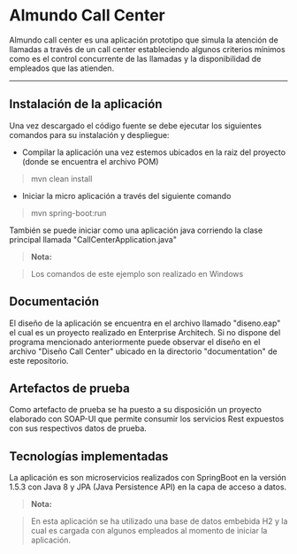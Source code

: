 Almundo Call Center
===================


Almundo call center es una aplicación prototipo que simula la atención de llamadas a través de un call center estableciendo algunos criterios mínimos como es el control concurrente de las llamadas y la disponibilidad de empleados que las atienden.

----------


Instalación de la aplicación
-------------

Una vez descargado el código fuente se debe ejecutar los siguientes comandos para su instalación y despliegue:

- Compilar la aplicación una vez estemos ubicados en la raiz del proyecto (donde se encuentra el archivo POM)
> mvn clean install

- Iniciar la micro aplicación a través del siguiente comando
> mvn spring-boot:run

También se puede iniciar como una aplicación java corriendo la clase principal llamada "CallCenterApplication.java"

> **Nota:**

>Los comandos de este ejemplo son realizado en Windows


Documentación
-------------

El diseño de la aplicación se encuentra en el archivo llamado "diseno.eap" el cual es un proyecto realizado en Enterprise Architech.
Si no dispone del programa mencionado anteriormente puede observar el diseño en el archivo "Diseño Call Center" ubicado en la directorio "documentation" de este repositorio.

Artefactos de prueba
-------------
Como artefacto de prueba se ha puesto a su disposición un proyecto elaborado con SOAP-UI que permite consumir los servicios Rest expuestos con sus respectivos datos de prueba.

Tecnologías implementadas
-------------
La aplicación es son microservicios realizados con SpringBoot en la versión 1.5.3 con Java 8 y JPA (Java Persistence API) en la capa de acceso a datos.

> **Nota:**

> En esta aplicación se ha utilizado una base de datos embebida H2 y la cual es cargada con algunos empleados al momento de iniciar la aplicación.
